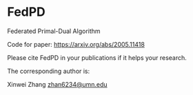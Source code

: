 # FedPD
Federated Primal-Dual Algorithm

Code for paper: <https://arxiv.org/abs/2005.11418>

Please cite FedPD in your publications if it helps your research. 

The corresponding author is: 

Xinwei Zhang <zhan6234@umn.edu>
